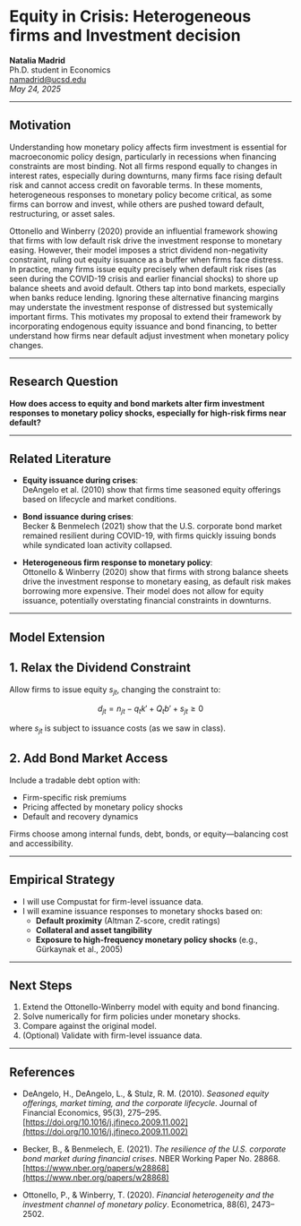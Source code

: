 # Equity in Crisis: Heterogeneous firms and Investment decision
**Natalia Madrid**  
Ph.D. student in Economics  
namadrid@ucsd.edu  
*May 24, 2025*

---
## Motivation

Understanding how monetary policy affects firm investment is essential for macroeconomic policy design, particularly in recessions when financing constraints are most binding. Not all firms respond equally to changes in interest rates, especially during downturns, many firms face rising default risk and cannot access credit on favorable terms. In these moments, heterogeneous responses to monetary policy become critical, as some firms can borrow and invest, while others are pushed toward default, restructuring, or asset sales. 

Ottonello and Winberry (2020) provide an influential framework showing that firms with low default risk drive the investment response to monetary easing. However, their model imposes a strict dividend non-negativity constraint, ruling out equity issuance as a buffer when firms face distress. In practice, many firms issue equity precisely when default risk rises (as seen during the COVID-19 crisis and earlier financial shocks) to shore up balance sheets and avoid default. Others tap into bond markets, especially when banks reduce lending. Ignoring these alternative financing margins may understate the investment response of distressed but systemically important firms. This motivates my proposal to extend their framework by incorporating endogenous equity issuance and bond financing, to better understand how firms near default adjust investment when monetary policy changes.


---

## Research Question

**How does access to equity and bond markets alter firm investment responses to monetary policy shocks, especially for high-risk firms near default?**


---

## Related Literature

- **Equity issuance during crises**:  
  DeAngelo et al. (2010) show that firms time seasoned equity offerings based on lifecycle and market conditions.  

- **Bond issuance during crises**:  
  Becker & Benmelech (2021) show that the U.S. corporate bond market remained resilient during COVID-19, with firms quickly issuing bonds while syndicated loan activity collapsed.  

- **Heterogeneous firm response to monetary policy**:  
  Ottonello & Winberry (2020) show that firms with strong balance sheets drive the investment response to monetary easing, as default risk makes borrowing more expensive. Their model does not allow for equity issuance, potentially overstating financial constraints in downturns.


---

##  Model Extension 

## 1. Relax the Dividend Constraint

Allow firms to issue equity $s_{jt}$, changing the constraint to:

$$
d_{jt} = n_{jt} - q_t k' + Q_t b' + s_{jt} \geq 0
$$

where $s_{jt}$ is subject to issuance costs (as we saw in class).

## 2. Add Bond Market Access

Include a tradable debt option with:
- Firm-specific risk premiums
- Pricing affected by monetary policy shocks
- Default and recovery dynamics

Firms choose among internal funds, debt, bonds, or equity—balancing cost and accessibility.

---

##  Empirical Strategy 

- I will use Compustat for firm-level issuance data.
- I will examine issuance responses to monetary shocks based on:
  - **Default proximity** (Altman Z-score, credit ratings)
  - **Collateral and asset tangibility**
  - **Exposure to high-frequency monetary policy shocks** (e.g., Gürkaynak et al., 2005)

---

## Next Steps

1. Extend the Ottonello-Winberry model with equity and bond financing.
2. Solve numerically for firm policies under monetary shocks.
3. Compare against the original model.
4. (Optional) Validate with firm-level issuance data.

---

## References

- DeAngelo, H., DeAngelo, L., & Stulz, R. M. (2010). *Seasoned equity offerings, market timing, and the corporate lifecycle*. Journal of Financial Economics, 95(3), 275–295.  
  [https://doi.org/10.1016/j.jfineco.2009.11.002](https://doi.org/10.1016/j.jfineco.2009.11.002)

- Becker, B., & Benmelech, E. (2021). *The resilience of the U.S. corporate bond market during financial crises*. NBER Working Paper No. 28868.  
  [https://www.nber.org/papers/w28868](https://www.nber.org/papers/w28868)

- Ottonello, P., & Winberry, T. (2020). *Financial heterogeneity and the investment channel of monetary policy*. Econometrica, 88(6), 2473–2502.  
  


